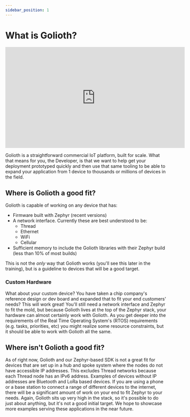 ```yaml
---
sidebar_position: 1
---
```


# What is Golioth?

<iframe width="560" height="315" src="https://www.youtube.com/embed/AkEKJ873tsk" title="YouTube video player" frameborder="0" allow="accelerometer; autoplay; clipboard-write; encrypted-media; gyroscope; picture-in-picture" allowfullscreen></iframe>

Golioth is a straightforward commercial IoT platform, built for scale. What that means for you, the Developer, is that we want to help get your deployment prototyped quickly and then use that same tooling to be able to expand your application from 1 device to thousands or millions of devices in the field.

## Where is Golioth a good fit?

Golioth is capable of working on any device that has:

* Firmware built with Zephyr (recent versions)
* A network interface. Currently these are best understood to be:
  * Thread
  * Ethernet
  * WiFi
  * Cellular
* Sufficient memory to include the Golioth libraries with their Zephyr build (less than 10% of most builds)

This is not the *only* way that Golioth works (you'll see this later in the training), but is a guideline to devices that will be a good target.

### Custom Hardware

What about your custom device? You have taken a chip company's reference design or dev board and expanded that to fit your end customers' needs? This will work great! You'll still need a network interface and Zephyr to fit the mold, but because Golioth lives at the top of the Zephyr stack, your hardware can almost certainly work with Golioth. As you get deeper into the requirements of the Real Time Operating System's (RTOS) requirements (e.g. tasks, priorities, etc) you might realize some resource constraints, but it should be able to work with Golioth all the same.

## Where isn't Golioth a good fit?

As of right now, Golioth and our Zephyr-based SDK is not a great fit for devices that are set up in a hub and spoke system where the nodes do not have accessible IP addresses. This excludes Thread networks because each Thread node has an IPv6 address. Examples of devices without IP addresses are Bluetooth and LoRa based devices. If you are using a phone or a base station to connect a range of different devices to the internet, there will be a significant amount of work on your end to fit Zephyr to your needs. Again, Golioth sits up very high in the stack, so it's possible to do just about anything, but it's not a good initial target. We hope to showcase more examples serving these applications in the near future.
